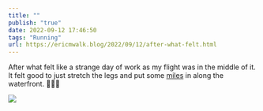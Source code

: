```yaml
---
title: ""
publish: "true"
date: 2022-09-12 17:46:50
tags: "Running"
url: https://ericmwalk.blog/2022/09/12/after-what-felt.html
---
```


After what felt like a strange day of work as my flight was in the middle of it. It felt good to just stretch the legs and put some [miles](http://www.strava.com/activities/7798665337) in along the waterfront. 🏃🏻‍♂️

![](https://ericmwalk.blog/uploads/2022/72655dbd99.jpg)